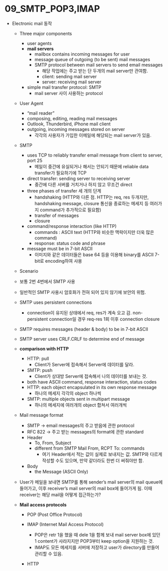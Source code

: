 # 09_SMTP_POP3,IMAP

- Electronic mail 동작
    
    
    - Three major components
        - user agents
        - **mail servers**
            - mailbox contains incoming messages for user
            - message queue of outgoing (to be sent) mail messages
            - SMTP protocol between mail servers to send email messages
                - 해당 작업에는 주고 받는 단 두개의 mail server만 관여함.
                - client: sending mail server
                - server: receiving mail server
        - simple mail transfer protocol: SMTP
            - mail server 사이 사용하는 protocol
    - User Agent
        - “mail reader”
        - composing, editing, reading mail messages
        - Outlook, Thunderbird, iPhone mail client
        - outgoing, incoming messages stored on server
            - 각각의 사용자가 가입한 이메일에 해당되는 mail server가 있음.
    - SMTP
        - uses TCP to reliably transfer email message from client to server, port 25
            - 메일이 중간에 유실되거나 해서는 안되기 때문에 reliable data transfer가 필요하기에 TCP
        - direct transfer: sending server to receiving server
            - 중간에 다른 서버를 거치거나 하지 않고 무조건 direct
        - three phases of transfer 세 개의 단계
            - handshaking (HTTP와 다른 점. HTTP는 req, res 두개지만, handshaking message, closure 통신을 종료하는 메세지 등 여러가지 command가 추가적으로 필요함)
            - transfer of messages
            - closure
        - command/response interaction (like HTTP)
            - commands : ASCII text (HTTP와 비슷한 맥락이지만 더욱 많은 command)
            - response: status code and phrase
        - message must be in 7-bit ASCII
            - 이미지와 같은 데이터들은 base 64 등을 이용해 binary를 ASCII 7-bit로 encoding하여 사용
    - Scenario
    
    
    - 보통 2번 4번에서 SMTP 사용
    
    
    - 일반적인 SMTP 사용시 암호화가 전혀 되어 있지 않기에 보안의 위험.
    - SMTP uses persistent connections
        - connection이 유지된 상태에서 req, res가 계속 오고 감. non-persistent connection일 경우 req-res 1회 이후 connection closure
    - SMTP requires messages (header & body) to be in 7-bit ASCII
    - SMTP server uses CRLF.CRLF to determine end of message
    - **comparison with HTTP**
        - HTTP: pull
            - Client가 Server에 접속해서 Server에 데이터를 달라.
        - SMTP: push
            - Client가 상대방 Server에 접속해서 나의 데이터를 보내는 것.
        - both have ASCII command, response interaction, status codes
        - HTTP: each object encapsulated in its own response message
            - 하나의 메세지 각각의 object 하나씩
        - SMTP: multiple objects sent in multipart message
            - 하나의 메세지에 여러개의 object 합쳐서 여러개씩
    - Mail message format
        - SMTP → email messages의 주고 받음에 관한 protocol
        - RFC 822 → 주고 받는 messages의 format에 관한 standard
        - Header
            - To, From, Subject
            - different from SMTP Mail From, RCPT To: commands
                - 여기 Header에서 적는 값이 실제로 보내지는 값. SMTP와 다르게 작성할 수도 있으며, 만약 같더라도 한번 더 써줘야만 함.
        - Body
            - the Message (ASCII Only)
    - User가 메일을 보내면 SMTP를 통해 sender’s mail server의 mail queue에 들어가고, 이후 receiver’s mail server의 mail box에 들어가게 됨. 이때 receiver는 해당 mail을 어떻게 접근하는가?
    - **Mail access protocols**
        - POP (Post Office Protocol)
        
        
        - IMAP (Internet Mail Access Protocol)
            - POP은 retr 1을 했을 때 dele 1을 함께 보내 mail server box에 있던 1 content가 사라지지만 POP3부터 keep option을 지원하는 것.
            - IMAP도 모든 메세지를 서버에 저장하고 user가 directory를 만들어 관리할 수 있음.
        - HTTP
